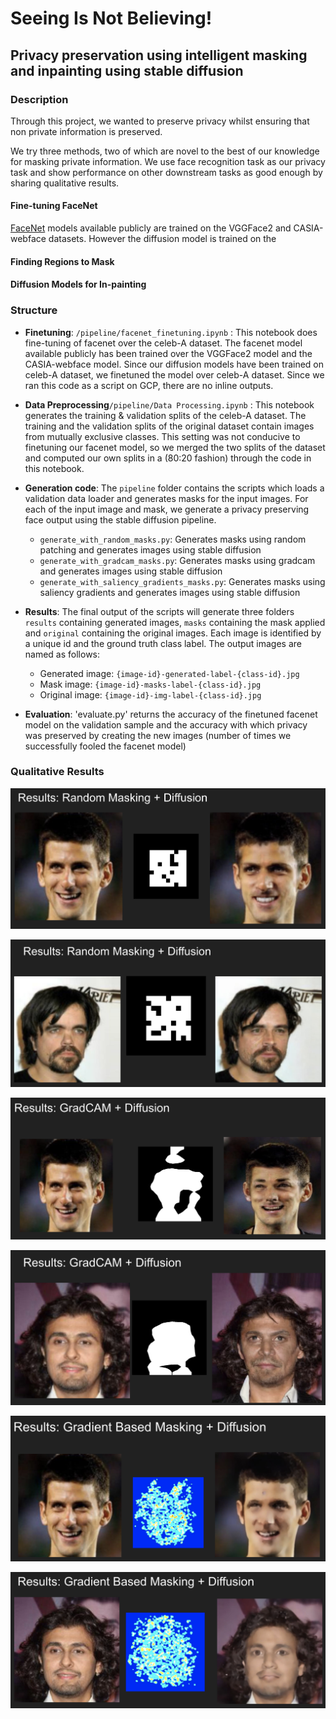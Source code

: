 # Seeing Is Not Believing! 
## Privacy preservation using intelligent masking and inpainting using stable diffusion

### Description

Through this project, we wanted to preserve privacy whilst ensuring that non private information
is preserved. 

We try three methods, two of which are novel to the best of our knowledge for masking
private information. We use face recognition task as our privacy task and show performance on 
other downstream tasks as good enough by sharing qualitative results.

#### Fine-tuning FaceNet

[FaceNet](https://github.com/timesler/facenet-pytorch) models available publicly are trained on the VGGFace2 and CASIA-webface datasets.
However the diffusion model is trained on the 

#### Finding Regions to Mask

#### Diffusion Models for In-painting

### Structure

- **Finetuning**: `/pipeline/facenet_finetuning.ipynb` : This notebook does fine-tuning of facenet over the celeb-A dataset. The facenet model available publicly has been trained over the VGGFace2 model and the CASIA-webface model. Since our diffusion models have been trained on celeb-A dataset, we finetuned the model over celeb-A dataset. Since we ran this code as a script on GCP, there are no inline outputs.
- **Data Preprocessing**`/pipeline/Data Processing.ipynb` : This notebook generates the training & validation splits of the celeb-A dataset. The training and the validation splits of the original dataset contain images from mutually exclusive classes. This setting was not conducive to finetuning our facenet model, so we merged the two splits of the dataset and computed our own splits in a (80:20 fashion) through the code in this notebook.

- **Generation code**: The `pipeline` folder contains the scripts which loads a validation data loader and generates masks for the input images. For each of the input image and mask, we generate a privacy preserving face output using the stable diffusion pipeline.
  - `generate_with_random_masks.py`: Generates masks using random patching and generates images using stable diffusion
  - `generate_with_gradcam_masks.py`: Generates masks using gradcam and generates images using stable diffusion
  - `generate_with_saliency_gradients_masks.py`: Generates masks using saliency gradients and generates images using stable diffusion
  
- **Results**: The final output of the scripts will generate three folders `results` containing generated images, `masks` containing the mask applied and `original` containing the original images. Each image is identified by a unique id and the ground truth class label. The output images are named as follows:
  -  Generated image: `{image-id}-generated-label-{class-id}.jpg`
  -  Mask image: `{image-id}-masks-label-{class-id}.jpg`
  -  Original image: `{image-id}-img-label-{class-id}.jpg`

- **Evaluation**: 'evaluate.py' returns the accuracy of the finetuned facenet model on the validation sample and the accuracy with which privacy was preserved by creating the new images (number of times we successfully fooled the facenet model)

### Qualitative Results

![image](images/1.png)

![image](images/2.png)

![image](images/3.png)

![image](images/4.png)

![image](images/5.png)

![image](images/6.png)


